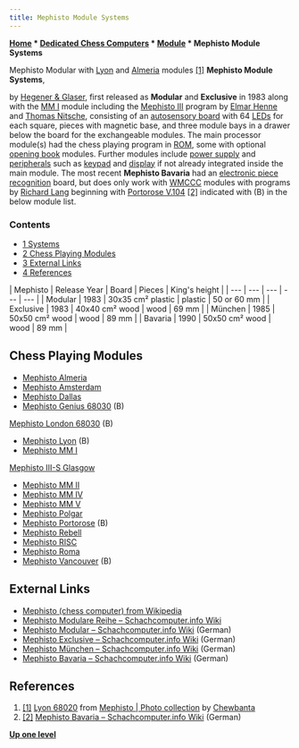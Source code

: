 ```yaml
---
title: Mephisto Module Systems
---
```

**[Home](Home "Home") \* [Dedicated Chess Computers](Dedicated_Chess_Computers "Dedicated Chess Computers") \* [Module](Module "Module") \* Mephisto Module Systems**



 [](https://www.flickr.com/photos/10261668@N05/859028734/in/album-72157600922171154/) Mephisto Modular with [Lyon](Mephisto_Lyon "Mephisto Lyon") and [Almeria](Mephisto_Almeria "Mephisto Almeria") modules <a id="cite-note-1" href="#cite-ref-1">[1]</a> 
**Mephisto Module Systems**,  

by [Hegener & Glaser](Hegener_%26_Glaser "Hegener & Glaser"), first released as **Modular** and **Exclusive** in 1983 along with the [MM I](Mephisto_(H)#MM1 "Mephisto (H)") module including the [Mephisto III](Mephisto_(H)#Mephisto3 "Mephisto (H)") program by [Elmar Henne](Elmar_Henne "Elmar Henne") and [Thomas Nitsche](Thomas_Nitsche "Thomas Nitsche"), consisting of an [autosensory board](Sensory_Board "Sensory Board") with 64 [LEDs](https://en.wikipedia.org/wiki/Light-emitting_diode) for each square, pieces with magnetic base, and three module bays in a drawer below the board for the exchangeable modules. The main processor module(s) had the chess playing program in [ROM](Memory#ROM "Memory"), some with optional [opening book](Opening_Book "Opening Book") modules. Further modules include [power supply](https://en.wikipedia.org/wiki/Power_supply) and [peripherals](https://en.wikipedia.org/wiki/Peripheral) such as [keypad](https://en.wikipedia.org/wiki/Keypad) and [display](https://en.wikipedia.org/wiki/Display_device) if not already integrated inside the main module. The most recent **Mephisto Bavaria** had an [electronic piece recognition](Piece_Recognition "Piece Recognition") board, but does only work with [WMCCC](World_Microcomputer_Chess_Championship "World Microcomputer Chess Championship") modules with programs by [Richard Lang](Richard_Lang "Richard Lang") beginning with [Portorose V.104](Mephisto_Portorose "Mephisto Portorose") <a id="cite-note-2" href="#cite-ref-2">[2]</a> indicated with (B) in the below module list. 



### Contents


* [1 Systems](#systems)
* [2 Chess Playing Modules](#chess-playing-modules)
* [3 External Links](#external-links)
* [4 References](#references)








|  Mephisto
 |  Release Year
 |  Board
 |  Pieces
 |  King's height
 |
| --- | --- | --- | --- | --- |
| Modular
 |  1983
 |  30x35 cm² plastic
 |  plastic
 |  50 or 60 mm
 |
| Exclusive
 |  1983
 |  40x40 cm² wood
 |  wood
 |  69 mm
 |
| München
 |  1985
 |  50x50 cm² wood
 |  wood
 |  89 mm
 |
| Bavaria
 |  1990
 |  50x50 cm² wood
 |  wood
 |  89 mm
 |


## Chess Playing Modules


* [Mephisto Almeria](Mephisto_Almeria "Mephisto Almeria")
* [Mephisto Amsterdam](Mephisto_Amsterdam "Mephisto Amsterdam")
* [Mephisto Dallas](Mephisto_Dallas "Mephisto Dallas")
* [Mephisto Genius 68030](Mephisto_Genius_68030 "Mephisto Genius 68030") (B)


 [Mephisto London 68030](Mephisto_Genius_68030#London "Mephisto Genius 68030") (B)
* [Mephisto Lyon](Mephisto_Lyon "Mephisto Lyon") (B)
* [Mephisto MM I](Mephisto_(H)#MM1 "Mephisto (H)")


 [Mephisto III-S Glasgow](Mephisto_(H)#Mephisto3 "Mephisto (H)")
* [Mephisto MM II](Mephisto_MM_II "Mephisto MM II")
* [Mephisto MM IV](Mephisto_MM_IV "Mephisto MM IV")
* [Mephisto MM V](Mephisto_MM_V "Mephisto MM V")
* [Mephisto Polgar](Mephisto_Polgar "Mephisto Polgar")
* [Mephisto Portorose](Mephisto_Portorose "Mephisto Portorose") (B)
* [Mephisto Rebell](Mephisto_Rebell "Mephisto Rebell")
* [Mephisto RISC](Mephisto_RISC "Mephisto RISC")
* [Mephisto Roma](Mephisto_Roma "Mephisto Roma")
* [Mephisto Vancouver](Mephisto_Vancouver "Mephisto Vancouver") (B)


## External Links


* [Mephisto (chess computer) from Wikipedia](https://en.wikipedia.org/wiki/Mephisto_(chess_computer))
* [Mephisto Modulare Reihe – Schachcomputer.info Wiki](https://www.schach-computer.info/wiki/index.php?title=Mephisto_Modulare_Reihe)
* [Mephisto Modular – Schachcomputer.info Wiki](https://www.schach-computer.info/wiki/index.php?title=Mephisto_Modular) (German)
* [Mephisto Exclusive – Schachcomputer.info Wiki](https://www.schach-computer.info/wiki/index.php?title=Mephisto_Exclusive) (German)
* [Mephisto München – Schachcomputer.info Wiki](https://www.schach-computer.info/wiki/index.php?title=Mephisto_M%C3%BCnchen) (German)
* [Mephisto Bavaria – Schachcomputer.info Wiki](https://www.schach-computer.info/wiki/index.php?title=Mephisto_Bavaria) (German)


## References


1. <a id="cite-ref-1" href="#cite-note-1">[1]</a> [Lyon 68020](https://www.flickr.com/photos/10261668@N05/859028734/in/album-72157600922171154/) from [Mephisto | Photo collection](http://www.flickr.com/photos/10261668@N05/sets/72157600922171154/) by [Chewbanta](Steve_Blincoe "Steve Blincoe")
2. <a id="cite-ref-2" href="#cite-note-2">[2]</a> [Mephisto Bavaria – Schachcomputer.info Wiki](https://www.schach-computer.info/wiki/index.php?title=Mephisto_Bavaria) (German)

**[Up one level](Module "Module")**







 

